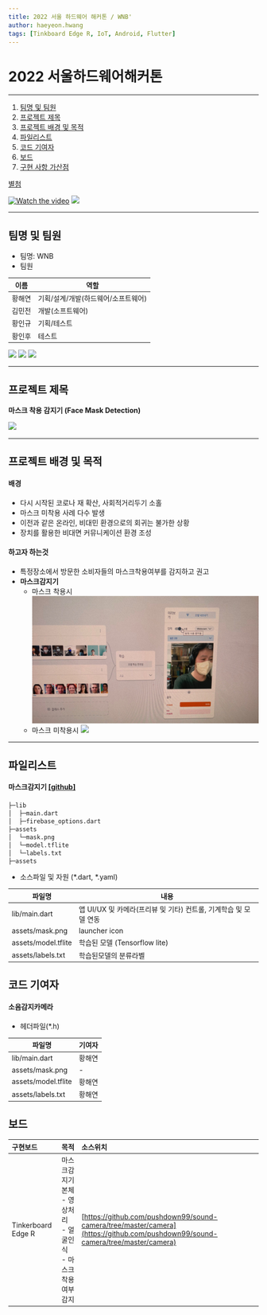 ```yaml
---
title: 2022 서울 하드웨어 해커톤 / WNB' 
author: haeyeon.hwang
tags: [Tinkboard Edge R, IoT, Android, Flutter]
---
```


# 2022 서울하드웨어해커톤 
---
1. [팀명 및 팀원](#팀명-및-팀원)
2. [프로젝트 제목](#프로젝트-제목) 
3. [프로젝트 배경 및 목적](#프로젝트-배경-및-목적)
5. [파일리스트](#파일리스트)
6. [코드 기여자](#코드-기여자)
7. [보드](#보드)
8. [구현 사항 가산점](#구현-사항-가산점)


[별첨](#별첨)

[![Watch the video](https://img.youtube.com/vi/p-jtZBpTV6w/hqdefault.jpg)](https://www.youtube.com/watch?v=p-jtZBpTV6w)
![](images/b0.jpg)

---

## 팀명 및 팀원
- 팀명: WNB
- 팀원 
   
이름|역할
---|---
황해연|기획/설계/개발(하드웨어/소프트웨어)
김민전|개발(소프트웨어)
황인규|기획/테스트
황인후|테스트

![](images/m1.jpg)
![](images/mt1.jpg)
![](images/mt2.jpg)

---

## 프로젝트 제목

**마스크 착용 감지기 (Face Mask Detection)**

![](images/m2.jpg)

---

## 프로젝트 배경 및 목적 
#### 배경
- 다시 시작된 코로나 재 확산, 사회적거리두기 소홀
- 마스크 미착용 사례 다수 발생
- 이전과 같은 온라인, 비대민 환경으로의 회귀는 불가한 상황
- 장치를 활용한 비대면 커뮤니케이션 환경 조성

#### 하고자 하는것
- 특정장소에서 방문한 소비자들의 마스크착용여부를 감지하고 권고
- **마스크감지기**
    - 마스크 착용시
![](images/mask.jpg)
    - 마스크 미착용시
![](images/no_mask.jpg)

---

## 파일리스트
  
#### 마스크감지기 [[github]](https://github.com/pushdown99/face_mask_detect)
~~~console
├─lib
│  ├─main.dart
│  ├─firebase_options.dart
├─assets
│  └─mask.png
│  └─model.tflite
│  └─labels.txt
├─assets
~~~

- 소스파일 및 자원 (*.dart, *.yaml)

파일명|내용
---|---
lib/main.dart|앱 UI/UX 및 카메라(프리뷰 및 기타) 컨트롤, 기계학습 및 모델 연동 
assets/mask.png|launcher icon
assets/model.tflite|학습된 모델 (Tensorflow lite)
assets/labels.txt|학습된모델의 분류라벨

## 코드 기여자 

#### 소음감지카메라

- 헤더파일(*.h)

파일명|기여자
---|---
lib/main.dart|황해연 
assets/mask.png|-
assets/model.tflite|황해연
assets/labels.txt|황해연

## 보드 

구현보드|목적|소스위치
:---|:---|:---
Tinkerboard Edge R|마스크감지기본체</br>- 영상처리</br>- 얼굴인식</br>- 마스크착용여부감지|[https://github.com/pushdown99/sound-camera/tree/master/camera](https://github.com/pushdown99/sound-camera/tree/master/camera)  


